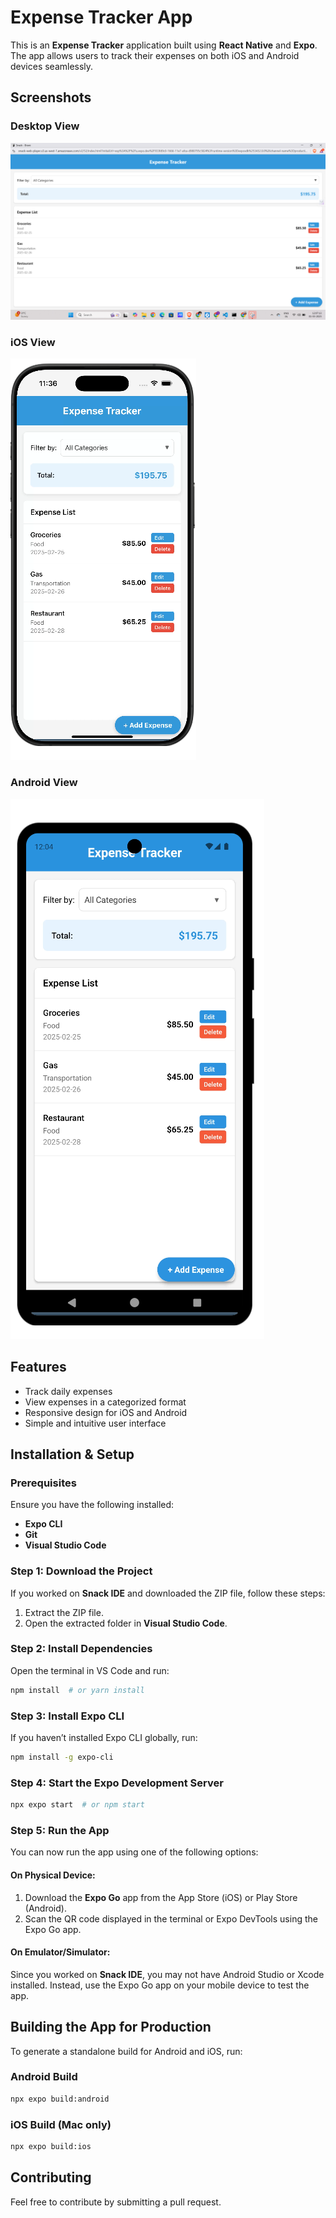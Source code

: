 # Expense Tracker App

This is an **Expense Tracker** application built using **React Native** and **Expo**. The app allows users to track their expenses on both iOS and Android devices seamlessly.

## Screenshots

### Desktop View

![Desktop View](image-1.png)

### iOS View

![iOS View](image-3.png)

### Android View

![Android View](image-4.png)

## Features

- Track daily expenses
- View expenses in a categorized format
- Responsive design for iOS and Android
- Simple and intuitive user interface

## Installation & Setup

### Prerequisites

Ensure you have the following installed:

- **Expo CLI**
- **Git**
- **Visual Studio Code**

### Step 1: Download the Project

If you worked on **Snack IDE** and downloaded the ZIP file, follow these steps:

1. Extract the ZIP file.
2. Open the extracted folder in **Visual Studio Code**.

### Step 2: Install Dependencies

Open the terminal in VS Code and run:

```bash
npm install  # or yarn install
```

### Step 3: Install Expo CLI

If you haven’t installed Expo CLI globally, run:

```bash
npm install -g expo-cli
```

### Step 4: Start the Expo Development Server

```bash
npx expo start  # or npm start
```

### Step 5: Run the App

You can now run the app using one of the following options:

#### On Physical Device:

1. Download the **Expo Go** app from the App Store (iOS) or Play Store (Android).
2. Scan the QR code displayed in the terminal or Expo DevTools using the Expo Go app.

#### On Emulator/Simulator:

Since you worked on **Snack IDE**, you may not have Android Studio or Xcode installed. Instead, use the Expo Go app on your mobile device to test the app.

## Building the App for Production

To generate a standalone build for Android and iOS, run:

### Android Build

```bash
npx expo build:android
```

### iOS Build (Mac only)

```bash
npx expo build:ios
```

## Contributing

Feel free to contribute by submitting a pull request.
